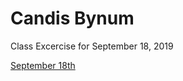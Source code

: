 # Candis Bynum


Class Excercise for September 18, 2019

[September 18th](file:///D:/Fall%202019/Creative%20Coding/918/918-15.html)
